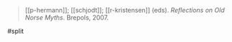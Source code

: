 > [[p-hermann]]; [[schjodt]]; [[r-kristensen]] (eds). *Reflections on Old Norse Myths*. Brepols, 2007.

#split
